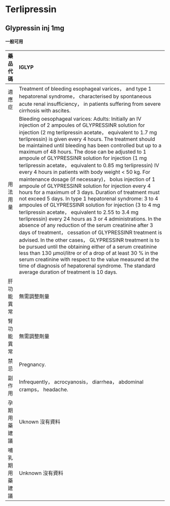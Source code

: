# Terlipressin

## Glypressin inj 1mg

#### 一般可用

| 藥品代碼       | IGLYP                                                                                                                                                                                                                                                                                                                                                                                                                                                                                                                                                                                                                                                                                                                                                                                                                                                                                                                                                                                                                                                                                                                                                                                                                                                                                                                                                                                                          |
|:---------------|:---------------------------------------------------------------------------------------------------------------------------------------------------------------------------------------------------------------------------------------------------------------------------------------------------------------------------------------------------------------------------------------------------------------------------------------------------------------------------------------------------------------------------------------------------------------------------------------------------------------------------------------------------------------------------------------------------------------------------------------------------------------------------------------------------------------------------------------------------------------------------------------------------------------------------------------------------------------------------------------------------------------------------------------------------------------------------------------------------------------------------------------------------------------------------------------------------------------------------------------------------------------------------------------------------------------------------------------------------------------------------------------------------------------|
| 適應症         | Treatment of bleeding esophageal varices， and type 1 hepatorenal syndrome， characterised by spontaneous acute renal insufficiency， in patients suffering from severe cirrhosis with ascites.                                                                                                                                                                                                                                                                                                                                                                                                                                                                                                                                                                                                                                                                                                                                                                                                                                                                                                                                                                                                                                                                                                                                                                                                                |
| 用法用量       | Bleeding oesophageal varices: Adults: Initially an IV injection of 2 ampoules of GLYPRESSINR solution for injection (2 mg terlipressin acetate， equivalent to 1.7 mg terlipressin) is given every 4 hours. The treatment should be maintained until bleeding has been controlled but up to a maximum of 48 hours. The dose can be adjusted to 1 ampoule of GLYPRESSINR solution for injection (1 mg terlipressin acetate， equivalent to 0.85 mg terlipressin) IV every 4 hours in patients with body weight < 50 kg. For maintenance dosage (if necessary)， bolus injection of 1 ampoule of GLYPRESSINR solution for injection every 4 hours for a maximum of 3 days. Duration of treatment must not exceed 5 days. In type 1 hepatorenal syndrome: 3 to 4 ampoules of GLYPRESSINR solution for injection (3 to 4 mg terlipressin acetate， equivalent to 2.55 to 3.4 mg terlipressin) every 24 hours as 3 or 4 administrations. In the absence of any reduction of the serum creatinine after 3 days of treatment， cessation of GLYPRESSINR treatment is advised. In the other cases， GLYPRESSINR treatment is to be pursued until the obtaining either of a serum creatinine less than 130 μmol/litre or of a drop of at least 30 % in the serum creatinine with respect to the value measured at the time of diagnosis of hepatorenal syndrome. The standard average duration of treatment is 10 days. |
| 肝功能異常     | 無需調整劑量                                                                                                                                                                                                                                                                                                                                                                                                                                                                                                                                                                                                                                                                                                                                                                                                                                                                                                                                                                                                                                                                                                                                                                                                                                                                                                                                                                                                   |
| 腎功能異常     | 無需調整劑量                                                                                                                                                                                                                                                                                                                                                                                                                                                                                                                                                                                                                                                                                                                                                                                                                                                                                                                                                                                                                                                                                                                                                                                                                                                                                                                                                                                                   |
| 禁忌           | Pregnancy.                                                                                                                                                                                                                                                                                                                                                                                                                                                                                                                                                                                                                                                                                                                                                                                                                                                                                                                                                                                                                                                                                                                                                                                                                                                                                                                                                                                                     |
| 副作用         | Infrequently， acrocyanosis， diarrhea， abdominal cramps， headache.                                                                                                                                                                                                                                                                                                                                                                                                                                                                                                                                                                                                                                                                                                                                                                                                                                                                                                                                                                                                                                                                                                                                                                                                                                                                                                                                          |
| 孕期用藥建議   | Uknown 沒有資料                                                                                                                                                                                                                                                                                                                                                                                                                                                                                                                                                                                                                                                                                                                                                                                                                                                                                                                                                                                                                                                                                                                                                                                                                                                                                                                                                                                                |
| 哺乳期用藥建議 | Unknown 沒有資料                                                                                                                                                                                                                                                                                                                                                                                                                                                                                                                                                                                                                                                                                                                                                                                                                                                                                                                                                                                                                                                                                                                                                                                                                                                                                                                                                                                               |

